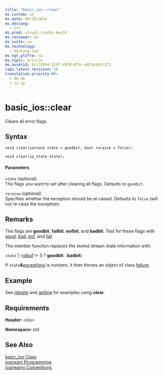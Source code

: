```yaml
---
title: "basic_ios::clear"
ms.custom: na
ms.date: 09/19/2016
ms.devlang: 
  - C++
ms.prod: visual-studio-dev14
ms.reviewer: na
ms.suite: na
ms.technology: 
  - devlang-cpp
ms.tgt_pltfrm: na
ms.topic: article
ms.assetid: dc172694-1267-45f8-8f5c-e822e16fc271
caps.latest.revision: 18
translation.priority.ht: 
  - de-de
  - ja-jp
---
```

# basic_ios::clear
Clears all error flags.  
  
## Syntax  
  
```  
void clear(iostate state = goodbit, bool reraise = false);  
  
void clear(io_state state);  
```  
  
#### Parameters  
 `state` (optional)  
 The flags you want to set after clearing all flags. Defaults to `goodbit`.  
  
 `reraise` (optional)  
 Specifies whether the exception should be re-raised. Defaults to `false` (will not re-raise the exception).  
  
## Remarks  
 The flags are **goodbit**, **failbit**, **eofbit**, and **badbit**. Test for these flags with [good](../vs140/basic_ios--good.md), [bad](../vs140/basic_ios--bad.md), [eof](../vs140/basic_ios--eof.md), and [fail](../vs140/basic_ios--fail.md)  
  
 The member function replaces the stored stream state information with:  
  
 `state` &#124; `(`[rdbuf](../vs140/basic_ios--rdbuf.md) != 0 ? **goodbit** : **badbit**)  
  
 If `state`**&**[exceptions](../vs140/basic_ios--exceptions.md) is nonzero, it then throws an object of class [failure](../vs140/ios_base--failure.md).  
  
## Example  
 See [rdstate](../vs140/basic_ios--rdstate.md) and [getline](../vs140/getline-Template-Function.md) for examples using **clear**.  
  
## Requirements  
 **Header:** <ios\>  
  
 **Namespace:** std  
  
## See Also  
 [basic_ios Class](../vs140/basic_ios-Class.md)   
 [iostream Programming](../vs140/iostream-Programming.md)   
 [iostreams Conventions](../vs140/iostreams-Conventions.md)